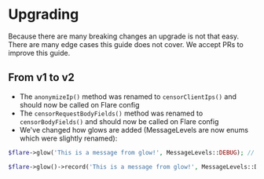 # Upgrading

Because there are many breaking changes an upgrade is not that easy. There are many edge cases this guide does not
cover. We accept PRs to improve this guide.

## From v1 to v2

- The `anonymizeIp()` method was renamed to `censorClientIps()` and should now be called on Flare config
- The `censorRequestBodyFields()` method was renamed to `censorBodyFields()` and should now be called on Flare config
- We've changed how glows are added (MessageLevels are now enums which were slightly renamed):

```php
$flare->glow('This is a message from glow!', MessageLevels::DEBUG); // Old way

$flare->glow()->record('This is a message from glow!', MessageLevels::Debug); // New way
```
